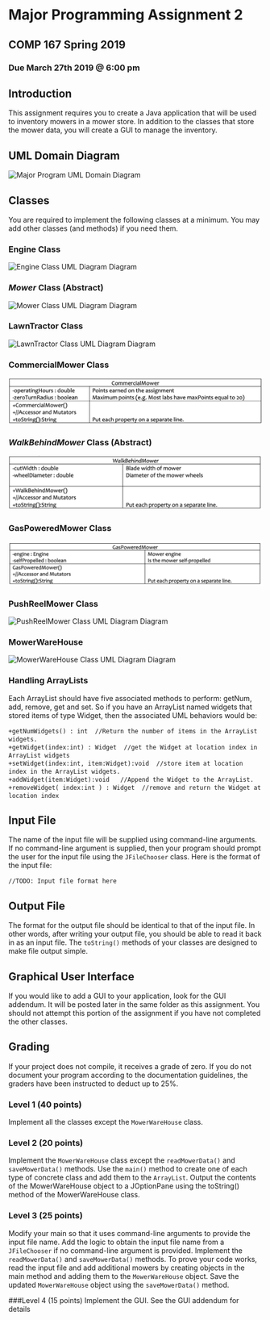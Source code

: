 # Major Programming Assignment 2
## COMP 167 Spring 2019
### Due March 27th 2019 @ 6:00 pm

##  Introduction

This assignment requires you to create a Java application that will be used to inventory mowers in a mower store.  In addition to the classes that store the mower data, you will create a GUI to manage the inventory.

## UML Domain Diagram

![Major Program UML Domain Diagram](https://github.com/NCATCS/Spring2019-MP2/blob/master/img/UMLDiagram.png)

## Classes

You are required to implement the following classes at a minimum.   You may add other classes (and methods) if you need them.

### Engine Class

![Engine Class UML Diagram Diagram](https://github.com/NCATCS/Spring2019-MP2/blob/master/img/Engine.png)

### _Mower_ Class (Abstract)

![Mower Class UML Diagram Diagram](https://github.com/NCATCS/Spring2019-MP2/blob/master/img/Mower.png)

### LawnTractor Class

![LawnTractor Class UML Diagram Diagram](https://github.com/NCATCS/Spring2019-MP2/blob/master/img/LawnTractor.png)

### CommercialMower Class

![CommercialMower Class UML Diagram Diagram](https://github.com/NCATCS/Spring2019-MP2/blob/master/img/CommercialMower.png)

### _WalkBehindMower_ Class (Abstract)

![WalkBehindMower Class UML Diagram Diagram](https://github.com/NCATCS/Spring2019-MP2/blob/master/img/WalkBehindMower.png)

### GasPoweredMower Class

![GasPoweredMower Class UML Diagram Diagram](https://github.com/NCATCS/Spring2019-MP2/blob/master/img/GasPoweredMower.png)

### PushReelMower Class

![PushReelMower Class UML Diagram Diagram](https://github.com/NCATCS/Spring2019-MP2/blob/master/img/PushReelMower.png)

### MowerWareHouse

![MowerWareHouse Class UML Diagram Diagram](https://github.com/NCATCS/Spring2019-MP2/blob/master/img/MowerWareHouse.png)

### Handling ArrayLists

Each ArrayList should have five associated methods to perform: getNum, add, remove, get and set.  So if you have an ArrayList named widgets that stored items of type Widget, then the associated UML behaviors would be:

```
+getNumWidgets() : int  //Return the number of items in the ArrayList widgets.
+getWidget(index:int) : Widget  //get the Widget at location index in ArrayList widgets
+setWidget(index:int, item:Widget):void	 //store item at location index in the ArrayList widgets.
+addWidget(item:Widget):void   //Append the Widget to the ArrayList.
+removeWidget( index:int ) : Widget  //remove and return the Widget at location index
```

## Input File

The name of the input file will be supplied using command-line arguments.  If no command-line argument is supplied, then your program should prompt the user for the input file using the `JFileChooser` class.  Here is the format of the input file:

```
//TODO: Input file format here
```

## Output File

The format for the output file should be identical to that of the input file.  In other words, after writing your output file, you should be able to read it back in as an input file.  The `toString()` methods of your classes are designed to make file output simple.

## Graphical User Interface

If you would like to add a GUI to your application, look for the GUI addendum.  It will be posted later in the same folder as this assignment.  You should not attempt this portion of the assignment if you have not completed the other classes.

## Grading

If your project does not compile, it receives a grade of zero.  If you do not document your program according to the documentation guidelines, the graders have been instructed to deduct up to 25%.

### Level 1 (40 points)
Implement all the classes except the `MowerWareHouse` class.

### Level 2 (20 points)
Implement the `MowerWareHouse` class except the `readMowerData()` and `saveMowerData()` methods.  Use the `main()` method to create one of each type of concrete class and add them to the `ArrayList`.  Output the contents of the MowerWareHouse object to a JOptionPane using the toString() method of the MowerWareHouse class.

### Level 3 (25 points)
Modify your main so that it uses command-line arguments to provide the input file name.  Add the logic to obtain the input file name from a `JFileChooser` if no command-line argument is provided.  Implement the `readMowerData()` and `saveMowerData()` methods.   To prove your code works, read the input file and add additional mowers by creating objects in the main method and adding them to the `MowerWareHouse` object.  Save the updated `MowerWareHouse` object using the `saveMowerData()` method.

###Level 4 (15 points)
Implement the GUI.  See the GUI addendum for details
